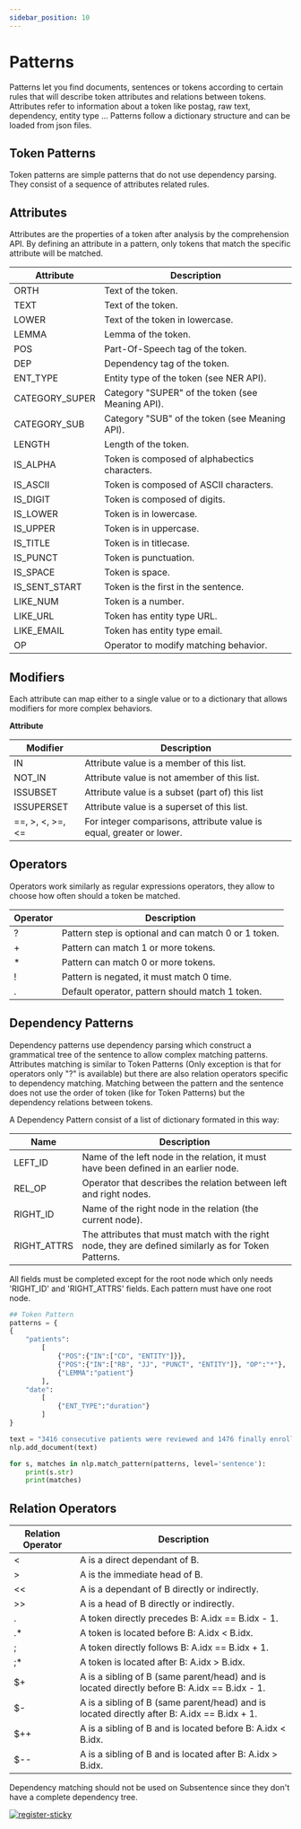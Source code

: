 ```yaml
---
sidebar_position: 10
---
```


# Patterns

Patterns let you find documents, sentences or tokens according to certain rules that will describe token attributes and relations between tokens. Attributes refer to information about a token like postag, raw text, dependency, entity type ...
Patterns follow a dictionary structure and can be loaded from json files.

## Token Patterns

Token patterns are simple patterns that do not use dependency parsing. They consist of a sequence of attributes related rules.

## Attributes

Attributes are the properties of a token after analysis by the comprehension API. By defining an attribute in a pattern, only tokens that match the specific attribute will be matched.

| Attribute      	| Description                                      	|
|----------------	|--------------------------------------------------	|
| ORTH           	| Text of the token.                               	|
| TEXT           	| Text of the token.                               	|
| LOWER          	| Text of the token in lowercase.                  	|
| LEMMA          	| Lemma of the token.                              	|
| POS            	| Part-Of-Speech tag of the token.                 	|
| DEP            	| Dependency tag of the token.                     	|
| ENT_TYPE       	| Entity type of the token (see NER API).          	|
| CATEGORY_SUPER 	| Category "SUPER" of the token (see Meaning API). 	|
| CATEGORY_SUB   	| Category "SUB" of the token (see Meaning API).   	|
| LENGTH         	| Length of the token.                             	|
| IS_ALPHA       	| Token is composed of alphabectics characters.    	|
| IS_ASCII       	| Token is composed of ASCII characters.           	|
| IS_DIGIT       	| Token is composed of digits.                     	|
| IS_LOWER       	| Token is in lowercase.                           	|
| IS_UPPER       	| Token is in uppercase.                           	|
| IS_TITLE       	| Token is in titlecase.                           	|
| IS_PUNCT       	| Token is punctuation.                            	|
| IS_SPACE       	| Token is space.                                  	|
| IS_SENT_START  	| Token is the first in the sentence.              	|
| LIKE_NUM       	| Token is a number.                               	|
| LIKE_URL       	| Token has entity type URL.                       	|
| LIKE_EMAIL     	| Token has entity type email.                     	|
| OP             	| Operator to modify matching behavior.            	|

## Modifiers

Each attribute can map either to a single value or to a dictionary that allows modifiers for more complex behaviors.

**Attribute**

| Modifier         	| Description                                                          	|
|------------------	|----------------------------------------------------------------------	|
| IN               	| Attribute value is a member of this list.                            	|
| NOT_IN           	| Attribute value is not amember of this list.                         	|
| ISSUBSET         	| Attribute value is a subset (part of) this list                      	|
| ISSUPERSET       	| Attribute value is a superset of this list.                          	|
| ==, >, <, >=, <= 	| For integer comparisons, attribute value is equal, greater or lower. 	|

## Operators

Operators work similarly as regular expressions operators, they allow to choose how often should a token be matched.

| Operator 	| Description                                          	|
|----------	|------------------------------------------------------	|
| ?        	| Pattern step is optional and can match 0 or 1 token. 	|
| +        	| Pattern can match 1 or more tokens.                  	|
| *        	| Pattern can match 0 or more tokens.                  	|
| !        	| Pattern is negated, it must match 0 time.            	|
| .        	| Default operator, pattern should match 1 token.      	|

## Dependency Patterns

Dependency patterns use dependency parsing which construct a grammatical tree of the sentence to allow complex matching patterns.
Attributes matching is similar to Token Patterns (Only exception is that for operators only "?" is available) but there are also relation operators specific to dependency matching.
Matching between the pattern and the sentence does not use the order of token (like for Token Patterns) but the dependency relations between tokens.

A Dependency Pattern consist of a list of dictionary formated in this way:

| Name        	| Description                                                                                           	|
|-------------	|-------------------------------------------------------------------------------------------------------	|
| LEFT_ID     	| Name of the left node in the relation, it must have been defined in an earlier node.                  	|
| REL_OP      	| Operator that describes the relation between left and right nodes.                                    	|
| RIGHT_ID    	| Name of the right node in the relation (the current node).                                            	|
| RIGHT_ATTRS 	| The attributes that must match with the right node, they are defined similarly as for Token Patterns. 	|

All fields must be completed except for the root node which only needs 'RIGHT_ID' and 'RIGHT_ATTRS' fields. Each pattern must have one root node.

```python
## Token Pattern
patterns = {
{
    "patients":
        [
            {"POS":{"IN":["CD", "ENTITY"]}},
            {"POS":{"IN":["RB", "JJ", "PUNCT", "ENTITY"]}, "OP":"*"},
            {"LEMMA":"patient"}
        ],
    "date":
        [
            {"ENT_TYPE":"duration"}
        ]
}

text = "3416 consecutive patients were reviewed and 1476 finally enrolled (65.9 ± 20.9 years, 57.3% male). 76 (5.1%) patients had NAEs. Of 444 patients, 76% were male. They had a mean age of 69 ± 10 years."
nlp.add_document(text)

for s, matches in nlp.match_pattern(patterns, level='sentence'):
    print(s.str)
    print(matches)
```

## Relation Operators

| Relation Operator 	| Description                                                                                  	|
|-------------------	|----------------------------------------------------------------------------------------------	|
| <                 	| A is a direct dependant of B.                                                                	|
| >                 	| A is the immediate head of B.                                                                	|
| <<                	| A is a dependant of B directly or indirectly.                                                	|
| >>                	| A is a head of B directly or indirectly.                                                     	|
| .                 	| A token directly precedes B: A.idx == B.idx - 1.                                             	|
| .*                	| A token is located before B: A.idx < B.idx.                                                  	|
| ;                 	| A token directly follows B: A.idx == B.idx + 1.                                              	|
| ;*                	| A token is located after B: A.idx > B.idx.                                                   	|
| $+                	| A is a sibling of B (same parent/head) and is located directly before B: A.idx == B.idx - 1. 	|
| $-                	| A is a sibling of B (same parent/head) and is located directly after B: A.idx == B.idx + 1.  	|
| $++               	| A is a sibling of B and is located before B: A.idx < B.idx.                                  	|
| $--               	| A is a sibling of B and is located after B: A.idx > B.idx.                                   	|

Dependency matching should not be used on Subsentence since they don't have a complete dependency tree.

[![register-sticky](/img/register-sticky.png)](https://app.lettria.com/signup)